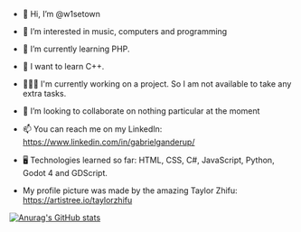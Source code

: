 - 👋 Hi, I’m @w1setown
- 👀 I’m interested in music, computers and programming
- 🌱 I’m currently  learning PHP.
- 🧗 I want to learn C++.
- 👨🏻‍💻 I'm currently working on a project. So I am not available to take any extra tasks.
- 💞️ I’m looking to collaborate on nothing particular at the moment
- 📫 You can reach me on my LinkedIn: https://www.linkedin.com/in/gabrielganderup/
- 🖥️ Technologies learned so far: HTML, CSS, C#, JavaScript, Python, Godot 4 and GDScript.

- My profile picture was made by the amazing Taylor Zhifu: https://artistree.io/taylorzhifu


[![Anurag's GitHub stats](https://github-readme-stats.vercel.app/api?username=anuraghazra&show_icons=true&theme=radical)](https://github.com/anuraghazra/github-readme-stats)


<!---
w1setown/w1setown is a ✨ special ✨ repository because its `README.md` (this file) appears on your GitHub profile.
You can click the Preview link to take a look at your changes.
--->
